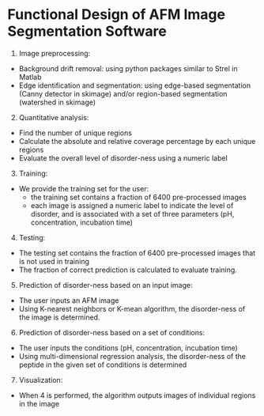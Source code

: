 # Functional Design of AFM Image Segmentation Software

1. Image preprocessing:
  - Background drift removal: using python packages similar to Strel in Matlab
  - Edge identification and segmentation: using edge-based segmentation (Canny detector in skimage) and/or region-based segmentation (watershed in skimage)

2. Quantitative analysis:
  - Find the number of unique regions
  - Calculate the absolute and relative coverage percentage by each unique regions
  - Evaluate the overall level of disorder-ness using a numeric label

3. Training:
  - We provide the training set for the user:
    - the training set contains a fraction of 6400 pre-processed images
    - each image is assigned a numeric label to indicate the level of disorder, and is associated with a set of three parameters (pH, concentration, incubation time)

4. Testing:
  - The testing set contains the fraction of 6400 pre-processed images that is not used in training
  - The fraction of correct prediction is calculated to evaluate training.

5. Prediction of disorder-ness based on an input image:
  - The user inputs an AFM image
  - Using K-nearest neighbors or K-mean algorithm, the disorder-ness of the image is determined.

6. Prediction of disorder-ness based on a set of conditions:
  - The user inputs the conditions (pH, concentration, incubation time)
  - Using multi-dimensional regression analysis, the disorder-ness of the peptide in the given set of conditions is determined

7. Visualization:
  - When 4 is performed, the algorithm outputs images of individual regions in the image
